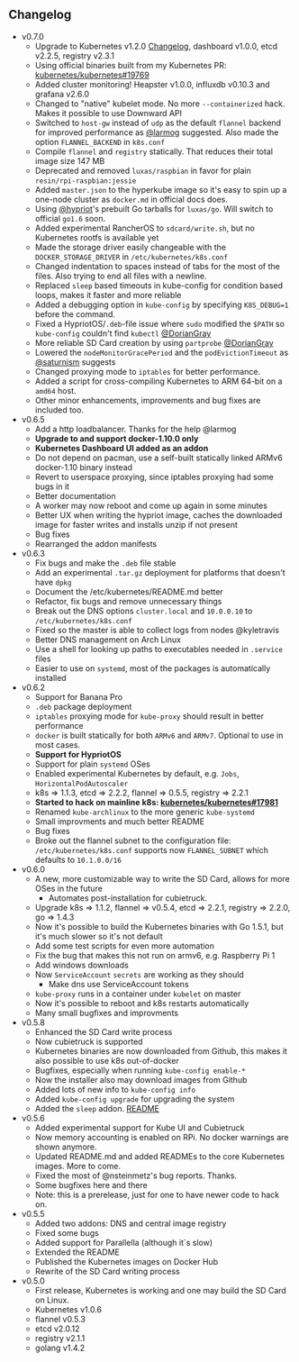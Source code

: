 ## Changelog

 - v0.7.0
   - Upgrade to Kubernetes v1.2.0 [Changelog](https://github.com/kubernetes/kubernetes/blob/master/CHANGELOG.md), dashboard v1.0.0, etcd v2.2.5, registry v2.3.1
   - Using official binaries built from my Kubernetes PR: [kubernetes/kubernetes#19769](https://github.com/kubernetes/kubernetes/pull/19769)
   - Added cluster monitoring! Heapster v1.0.0, influxdb v0.10.3 and grafana v2.6.0
   - Changed to "native" kubelet mode. No more `--containerized` hack. Makes it possible to use Downward API
   - Switched to `host-gw` instead of `udp` as the default `flannel` backend for improved performance as [@larmog](https://github.com/larmog) suggested. Also made the option `FLANNEL_BACKEND` in `k8s.conf`
   - Compile `flannel` and `registry` statically. That reduces their total image size 147 MB
   - Deprecated and removed `luxas/raspbian` in favor for plain `resin/rpi-raspbian:jessie`
   - Added `master.json` to the hyperkube image so it's easy to spin up a one-node cluster as `docker.md` in official docs does.
   - Using [@hypriot](https://github.com/hypriot)'s prebuilt Go tarballs for `luxas/go`. Will switch to official `go1.6` soon.
   - Added experimental RancherOS to `sdcard/write.sh`, but no Kubernetes rootfs is available yet
   - Made the storage driver easily changeable with the `DOCKER_STORAGE_DRIVER` in `/etc/kubernetes/k8s.conf`
   - Changed indentation to spaces instead of tabs for the most of the files. Also trying to end all files with a newline.
   - Replaced `sleep` based timeouts in kube-config for condition based loops, makes it faster and more reliable
   - Added a debugging option in `kube-config` by specifying `K8S_DEBUG=1` before the command.
   - Fixed a HypriotOS/`.deb`-file issue where `sudo` modified the `$PATH` so `kube-config` couldn't find `kubectl` [@DorianGray](https://github.com/DorianGray)
   - More reliable SD Card creation by using `partprobe` [@DorianGray](https://github.com/DorianGray)
   - Lowered the `nodeMonitorGracePeriod` and the `podEvictionTimeout` as [@saturnism](https://github.com/saturnism) suggests
   - Changed proxying mode to `iptables` for better performance.
   - Added a script for cross-compiling Kubernetes to ARM 64-bit on a `amd64` host.
   - Other minor enhancements, improvements and bug fixes are included too.
 - v0.6.5
   - Add a http loadbalancer. Thanks for the help @larmog
   - **Upgrade to and support docker-1.10.0 only**
   - **Kubernetes Dashboard UI added as an addon**
   - Do not depend on pacman, use a self-built statically linked ARMv6 docker-1.10 binary instead
   - Revert to userspace proxying, since iptables proxying had some bugs in it
   - Better documentation
   - A worker may now reboot and come up again in some minutes
   - Better UX when writing the hypriot image, caches the downloaded image for faster writes and installs unzip if not present
   - Bug fixes
   - Rearranged the addon manifests
 - v0.6.3
   - Fix bugs and make the `.deb` file stable
   - Add an experimental `.tar.gz` deployment for platforms that doesn't have `dpkg`
   - Document the /etc/kubernetes/README.md better
   - Refactor, fix bugs and remove unnecessary things
   - Break out the DNS options `cluster.local` and `10.0.0.10` to `/etc/kubernetes/k8s.conf`
   - Fixed so the master is able to collect logs from nodes @kyletravis
   - Better DNS management on Arch Linux
   - Use a shell for looking up paths to executables needed in `.service` files
   - Easier to use on `systemd`, most of the packages is automatically installed
 - v0.6.2
   - Support for Banana Pro
   - `.deb` package deployment
   - `iptables` proxying mode for `kube-proxy` should result in better performance
   - `docker` is built statically for both `ARMv6` and `ARMv7`. Optional to use in most cases.
   - **Support for HypriotOS**
   - Support for plain `systemd` OSes
   - Enabled experimental Kubernetes by default, e.g. `Jobs`, `HorizontalPodAutoscaler`
   - k8s => 1.1.3, etcd => 2.2.2, flannel => 0.5.5, registry => 2.2.1
   - **Started to hack on mainline k8s: [kubernetes/kubernetes#17981](https://github.com/kubernetes/kubernetes/issues/17981)**
   - Renamed `kube-archlinux` to the more generic `kube-systemd`
   - Small improvments and much better README
   - Bug fixes
   - Broke out the flannel subnet to the configuration file: `/etc/kubernetes/k8s.conf` supports now `FLANNEL_SUBNET` which defaults to `10.1.0.0/16`
 - v0.6.0
   - A new, more customizable way to write the SD Card, allows for more OSes in the future
     - Automates post-installation for cubietruck.
   - Upgrade k8s => 1.1.2, flannel => v0.5.4, etcd => 2.2.1, registry => 2.2.0, go => 1.4.3
   - Now it's possible to build the Kubernetes binaries with Go 1.5.1, but it's much slower so it's not default
   - Add some test scripts for even more automation
   - Fix the bug that makes this not run on armv6, e.g. Raspberry Pi 1
   - Add windows downloads
   - Now `ServiceAccount` `secrets` are working as they should
     - Make dns use ServiceAccount tokens
   - `kube-proxy` runs in a container under `kubelet` on master
   - Now it's possible to reboot and k8s restarts automatically
   - Many small bugfixes and improvments
 - v0.5.8
   - Enhanced the SD Card write process
   - Now cubietruck is supported
   - Kubernetes binaries are now downloaded from Github, this makes it also possible to use k8s out-of-docker
   - Bugfixes, especially when running `kube-config enable-*`
   - Now the installer also may download images from Github
   - Added lots of new info to `kube-config info`
   - Added `kube-config upgrade` for upgrading the system
   - Added the `sleep` addon. [README](addons/sleep/README.md)
 - v0.5.6
   - Added experimental support for Kube UI and Cubietruck
   - Now memory accounting is enabled on RPi. No docker warnings are shown anymore.
   - Updated README.md and added READMEs to the core Kubernetes images. More to come.
   - Fixed the most of @nsteinmetz's bug reports. Thanks.
   - Some bugfixes here and there
   - Note: this is a prerelease, just for one to have newer code to hack on.
 - v0.5.5
   - Added two addons: DNS and central image registry
   - Fixed some bugs
   - Added support for Parallella (although it´s slow)
   - Extended the README
   - Published the Kubernetes images on Docker Hub
   - Rewrite of the SD Card writing process
 - v0.5.0
   - First release, Kubernetes is working and one may build the SD Card on Linux.
   - Kubernetes v1.0.6
   - flannel v0.5.3
   - etcd v2.0.12
   - registry v2.1.1
   - golang v1.4.2